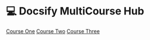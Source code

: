 # 💻 Docsify MultiCourse Hub

[Course One](course-1/home.md)
[Course Two](course-2/home.md)
[Course Three](course-3/home.md)
